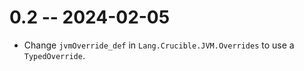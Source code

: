 # 0.2 -- 2024-02-05

* Change `jvmOverride_def` in `Lang.Crucible.JVM.Overrides` to use a
  `TypedOverride`.
